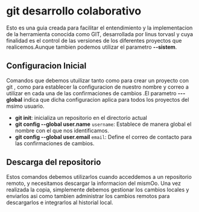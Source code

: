 # git desarrollo colaborativo

Esto es una guia creada para facilitar el entendimiento y la implementacion de la herramienta conocida como GIT, desarrollada por linus  torvasl  y cuya  finalidad es el control de las versiones de los diferentes proyectos que realicemos.Aunque tambien podemos utilizar el parametro **--sistem**.

## Configuracion Inicial 

Comandos que debemos utuilizar tanto como para crear un proyecto con git , como para establecer la configuracion de nuestro nombre y correo a utilizar en cada una de las confirmaciones de cambios .El parametro **---global** indica que dicha configuracion  aplica para todos los proyectos del msimo usuario.

* **git init**: inicializa un repositorio en el directorio actual
* **git config --global user.name** `username`: Establece de manera global el nombre con el que nos identificamos. 
* **git config --global user.email** `email`: Define el correo de contacto para las confirmaciones de cambios.

## Descarga del repositorio

Estos comandos debemos utilizarlos cuando acceddemos a un repositorio remoto, y necesitamos descargar la informacion del mismOo. Una vez realizada la copia, simplemente debemos gestionar los cambios locales y enviarlos asi como tambien administrar los cambios remotos para descargarlos e integrarlos al historial local.

